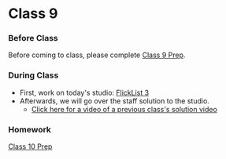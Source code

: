 
# Class 9

### Before Class
Before coming to class, please complete [Class 9 Prep](../class9-prep).

### During Class
* First, work on today's studio: [FlickList 3](../../materials/studios/flicklist3)
* Afterwards, we will go over the staff solution to the studio.
    * [Click here for a video of a previous class's solution video][solution-vid]


### Homework
[Class 10 Prep](../class10-prep)

[solution-vid]: https://www.youtube.com/watch?v=WILnpSi7DDM
